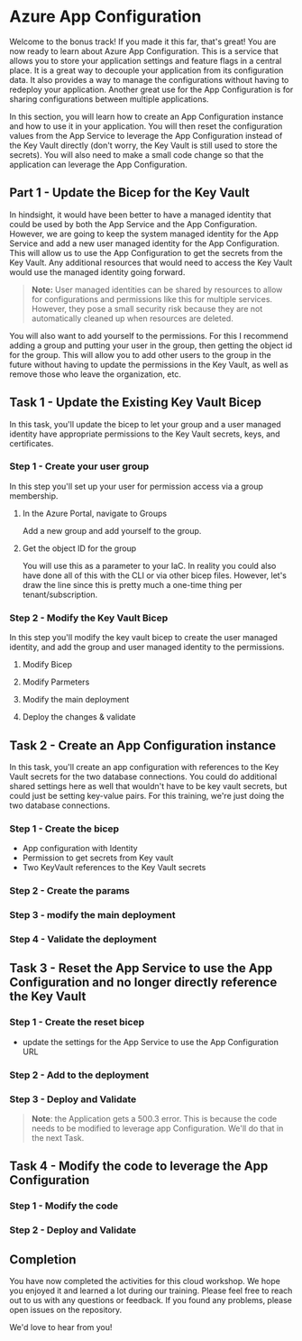 # Azure App Configuration

Welcome to the bonus track! If you made it this far, that's great! You are now ready to learn about Azure App Configuration. This is a service that allows you to store your application settings and feature flags in a central place. It is a great way to decouple your application from its configuration data. It also provides a way to manage the configurations without having to redeploy your application.  Another great use for the App Configuration is for sharing configurations between multiple applications.  

In this section, you will learn how to create an App Configuration instance and how to use it in your application.  You will then reset the configuration values from the App Service to leverage the App Configuration instead of the Key Vault directly (don't worry, the Key Vault is still used to store the secrets).  You will also need to make a small code change so that the application can leverage the App Configuration.  

## Part 1 - Update the Bicep for the Key Vault

In hindsight, it would have been better to have a managed identity that could be used by both the App Service and the App Configuration.  However, we are going to keep the system managed identity for the App Service and add a new user managed identity for the App Configuration.  This will allow us to use the App Configuration to get the secrets from the Key Vault.  Any additional resources that would need to access the Key Vault would use the managed identity going forward.

>**Note:** User managed identities can be shared by resources to allow for configurations and permissions like this for multiple services. However, they pose a small security risk because they are not automatically cleaned up when resources are deleted.

You will also want to add yourself to the permissions.  For this I recommend adding a group and putting your user in the group, then getting the object id for the group.  This will allow you to add other users to the group in the future without having to update the permissions in the Key Vault, as well as remove those who leave the organization, etc.

## Task 1 - Update the Existing Key Vault Bicep

In this task, you'll update the bicep to let your group and a user managed identity have appropriate permissions to the Key Vault secrets, keys, and certificates.

### Step 1 - Create your user group

In this step you'll set up your user for permission access via a group membership.

1. In the Azure Portal, navigate to Groups

    Add a new group and add yourself to the group.

1. Get the object ID for the group

    You will use this as a parameter to your IaC.  In reality you could also have done all of this with the CLI or via other bicep files.  However, let's draw the line since this is pretty much a one-time thing per tenant/subscription.

### Step 2 - Modify the Key Vault Bicep

In this step you'll modify the key vault bicep to create the user managed identity, and add the group and user managed identity to the permissions.

1. Modify Bicep

1. Modify Parmeters

1. Modify the main deployment

1. Deploy the changes & validate

## Task 2 - Create an App Configuration instance

In this task, you'll create an app configuration with references to the Key Vault secrets for the two database connections.  You could do additional shared settings here as well that wouldn't have to be key vault secrets, but could just be setting key-value pairs.  For this training, we're just doing the two database connections.

### Step 1 - Create the bicep

- App configuration with Identity
- Permission to get secrets from Key vault
- Two KeyVault references to the Key Vault secrets

### Step 2 - Create the params

### Step 3 - modify the main deployment

### Step 4 - Validate the deployment

## Task 3 - Reset the App Service to use the App Configuration and no longer directly reference the Key Vault

### Step 1 - Create the reset bicep
- update the settings for the App Service to use the App Configuration URL
### Step 2 - Add to the deployment  

### Step 3 - Deploy and Validate

>**Note**: the Application gets a 500.3 error.  This is because the code needs to be modified to leverage app Configuration.  We'll do that in the next Task.

## Task 4 - Modify the code to leverage the App Configuration

### Step 1 - Modify the code

### Step 2 - Deploy and Validate

## Completion

You have now completed the activities for this cloud workshop. We hope you enjoyed it and learned a lot during our training. Please feel free to reach out to us with any questions or feedback.  If you found any problems, please open issues on the repository. 

We'd love to hear from you!

